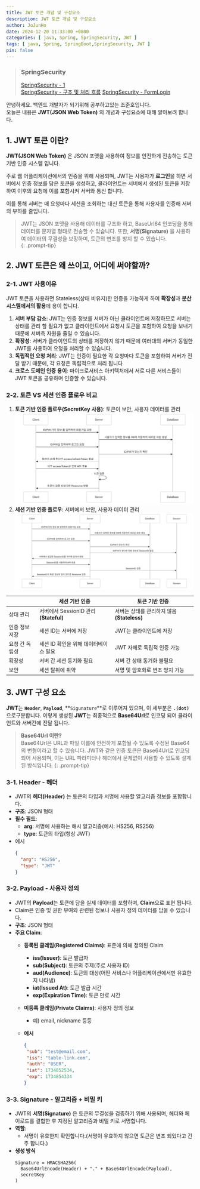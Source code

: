 ```yaml
---
title: JWT 토큰 개념 및 구성요소
description: JWT 토큰 개념 및 구성요소
author: JoJunHo
date: 2024-12-20 11:33:00 +0800
categories: [ java, Spring, SpringSecurity, JWT ]
tags: [ java, Spring, SpringBoot,SpringSecurity, JWT ]
pin: false
---
```


> ### SpringSecurity
> [SpringSecurity - 1](https://whwnsgh0258.github.io/posts/Spring-Security/)  
> [SpringSecurity - 구조 및 처리 흐름](https://whwnsgh0258.github.io/posts/Spring-Security(%EA%B5%AC%EC%A1%B0%EC%99%80-%EC%B2%98%EB%A6%AC-%ED%9D%90%EB%A6%84)/)
> [SpringSecurity - FormLogin](https://whwnsgh0258.github.io/posts/Spring-Security(FormLogin-%EC%9D%B8%EC%A6%9D-%EB%B0%8F-%EA%B6%8C%ED%95%9C-%EB%B6%80%EC%97%AC)/)

안녕하세요. 백엔드 개발자가 되기위해 공부하고있는 조준호입니다.  
오늘은 내용은 **JWT(JSON Web Token)** 의 개념과 구성요소에 대해 알아보려 합니다.

## 1. JWT 토큰 이란?

**JWT(JSON Web Token)** 은 JSON 포맷을 사용하여 정보를 안전하게 전송하는 토큰 기반 인증 시스템 입니다.

주로 웹 어플리케이션에서의 인증을 위해 사용되며, JWT는 사용자가 **로그인**을 하면 서버에서 인증 정보를 담은 토큰을 생성하고, 클라이언트는 서버에서 생성된 토큰을
저장하여 이후의 요청에 이를 포함시켜 서버와 통신 합니다.

이를 통해 서버는 매 요청마다 세션을 조회하는 대신 토큰을 통해 사용자를 인증해 서버의 부하를 줄입니다.

> JWT는 JSON 포맷을 사용해 데이터를 구조화 하고, BaseUrl64 인코딩을 통해 데이터를 문자열 형태로 전송할 수 있습니다.
> 또한, **서명(Signature)** 을 사용하여 데이터의 무결성을 보장하며, 토큰의 변조를 방지 할 수 있습니다.  
{: .prompt-tip}

## 2. JWT 토큰은 왜 쓰이고, 어디에 써야할까?

### 2-1. JWT 사용이유

JWT 토큰을 사용하면 Stateless(상태 비유지)한 인증을 가능하게 하여 **확장성**과 **분산 시스템에서의 활용**에 용이 합니다.

1. **서버 부담 감소**: JWT는 인증 정보를 서버가 아닌 클라이언트에 저장하므로 서버는 상태를 관리 할 필요가 없고 클라이언트에서 요청시 토큰을 포함하여 요청을 보내기
   때문에 서버측 자원을 줄일 수 있습니다.
2. **확장성**: 서버가 클라이언트의 상태를 저장하지 않기 때문에 여러대의 서버가 동일한 JWT를 사용하여 요청을 처리할 수 있습니다.
3. **독립적인 요청 처리**: JWT는 인증이 필요한 각 요청마다 토큰을 포함하여 서버가 전달 받기 때문에, 각 요청은 독립적으로 처리 됩니다
4. **크로스 도메인 인증 용이**: 마이크로서비스 아키텍처에서 서로 다른 서비스들이 JWT 토큰을 공유하며 인증할 수 있습니다.

### 2-2. 토큰 VS 세션 인증 플로우 비교

1. **토큰 기반 인증 플로우(SecretKey 사용)**: 토큰이 보안, 사용자 데이터를 관리  
   ![토큰 기반 인증 플로우](/assets/img/postImg/12:21/tokenAuthentication.png)
2. **세션 기반 인증 플로우**: 서버에서 보안, 사용자 데이터 관리  
   ![토큰 기반 인증 플로우](/assets/img/postImg/12:21/sessionAuthentication.png)

|          | 세션 기반 인증                           | 토큰 기반 인증                        |
  |----------|------------------------------------|---------------------------------|
| 상태 관리    | 	서버에서 SessionID 관리 **(Stateful)**	 | 서버는 상태를 관리하지 않음 **(Stateless)** | 
| 인증 정보 저장 | 세션 ID는 서버에 저장                      | JWT는 클라이언트에 저장                  |
| 요청 간 독립성 | 세션 ID 확인을 위해 데이터베이스 필요             | JWT 자체로 독립적 인증 가능               |
| 확장성      | 서버 간 세션 동기화 필요                     | 서버 간 상태 동기화 불필요                 |
| 보안       | 세션 탈취에 취약                          | 서명 및 암호화로 변조 방지 가능              |

## 3. JWT 구성 요소

**JWT**는 **`Header`**, **`Payload`**, **`Sigunature`**로 이루어져 있으며, 이 세부분은 **`.(dot)`** 으로구분합니다.
이렇게 생성된 **JWT**는 최종적으로 **Base64Url**로 인코딩 되어 클라이언트와 서버간에 전달 됩니다.

> **Base64Url 이란?**  
> Base64Url은 URL과 파일 이름에 안전하게 포함될 수 있도록 수정된 Base64의 변형이라고 할 수 있습니다. JWT와 같은 인증 토큰은 Base64Url로 인코딩되어
> 사용되며, 이는 URL 파라미터나 헤더에서 문제없이 사용할 수 있도록 설계된 방식입니다.
 {: .prompt-tip}

### 3-1. Header - 헤더

- JWT의 **헤더(Header)** 는 토큰의 타입과 서명에 사용할 알고리즘 정보를 포함합니다.
- **구조**: JSON 형태
- **필수 필드**:
  - **arg**: 서명에 사용하는 해시 알고리즘(예시: HS256, RS256)
  - **type**: 토큰의 타입(항상 JWT)
- 예시
  ```json
  {
    "arg": "HS256",
    "type": "JWT"
  }
  ```

### 3-2. Payload - 사용자 정의

- JWT의 **Payload**는 토큰에 담을 실제 데이터를 포함하며, **Claim**으로 표현 됩니다.
- Claim은 인증 및 권한 부여와 관련된 정보나 사용자 정의 데이터를 담을 수 있습니다.
- **구조**: JSON 형태
- **주요 Claim**:
  - **등록된 클레임(Registered Claims)**: 표준에 의해 정의된 Claim
    - **iss(Issuer)**: 토큰 발급자
    - **sub(Subject)**: 토큰의 주제(주로 사용자 ID)
    - **aud(Audience)**: 토큰의 대상(어떤 서비스나 어플리케이션에서만 유효한지 나타냄)
    - **iat(Issued At)**: 토큰 발급 시간
    - **exp(Expiration Time)**: 토큰 만료 시간
  - **미등록 클레임(Private Claims)**: 사용자 정의 정보
    - 예) email, nickname 등등

  - **예시**
    ```json
    {
     "sub": "test@email.com",
     "iss": "table-link.com",
     "auth": "USER",
     "iat": 1734852534,
     "exp": 1734854334
    }
    ```
     

### 3-3. Signature - 알고리즘 + 비밀 키

- JWT의 **서명(Signature)** 은 토큰의 무결성을 검증하기 위해 사용되며, 헤더와 페이로드를 결합한 후 지정된 알고리즘과 비밀 키로 서명합니다.
- **역할**:
  - 서명이 유효한지 확인합니다.(서명이 유효하지 않으면 토큰은 변조 되었다고 간주 합니다.)
- **생성 방식**
  ```text
  Signature = HMACSHA256(
    Base64UrlEncode(Header) + "." + Base64UrlEncode(Payload),
    secretKey
  )
  ```
  

